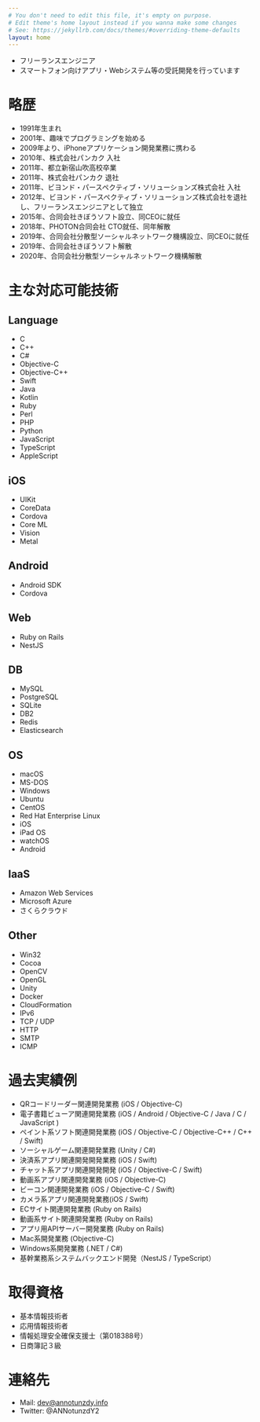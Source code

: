 ```yaml
---
# You don't need to edit this file, it's empty on purpose.
# Edit theme's home layout instead if you wanna make some changes
# See: https://jekyllrb.com/docs/themes/#overriding-theme-defaults
layout: home
---
```

- フリーランスエンジニア
- スマートフォン向けアプリ・Webシステム等の受託開発を行っています

# 略歴
- 1991年生まれ
- 2001年、趣味でプログラミングを始める
- 2009年より、iPhoneアプリケーション開発業務に携わる
- 2010年、株式会社パンカク 入社
- 2011年、都立新宿山吹高校卒業
- 2011年、株式会社パンカク 退社
- 2011年、ビヨンド・パースペクティブ・ソリューションズ株式会社 入社
- 2012年、ビヨンド・パースペクティブ・ソリューションズ株式会社を退社し、フリーランスエンジニアとして独立
- 2015年、合同会社きぼうソフト設立、同CEOに就任
- 2018年、PHOTON合同会社 CTO就任、同年解散
- 2019年、合同会社分散型ソーシャルネットワーク機構設立、同CEOに就任
- 2019年、合同会社きぼうソフト解散
- 2020年、合同会社分散型ソーシャルネットワーク機構解散

# 主な対応可能技術

## Language
- C
- C++
- C#
- Objective-C
- Objective-C++
- Swift
- Java
- Kotlin
- Ruby
- Perl
- PHP
- Python
- JavaScript
- TypeScript
- AppleScript

## iOS
- UIKit
- CoreData
- Cordova
- Core ML
- Vision
- Metal

## Android
- Android SDK
- Cordova

## Web
- Ruby on Rails
- NestJS

## DB
- MySQL
- PostgreSQL
- SQLite
- DB2
- Redis
- Elasticsearch

## OS
- macOS
- MS-DOS
- Windows
- Ubuntu
- CentOS
- Red Hat Enterprise Linux
- iOS
- iPad OS
- watchOS
- Android

## IaaS
- Amazon Web Services
- Microsoft Azure
- さくらクラウド

## Other
- Win32
- Cocoa
- OpenCV
- OpenGL
- Unity
- Docker
- CloudFormation
- IPv6
- TCP / UDP
- HTTP
- SMTP
- ICMP

# 過去実績例
- QRコードリーダー関連開発業務 (iOS / Objective-C)
- 電子書籍ビューア関連開発業務 (iOS / Android / Objective-C / Java / C / JavaScript )
- ペイント系ソフト関連開発業務 (iOS / Objective-C / Objective-C++ / C++ / Swift)
- ソーシャルゲーム関連開発業務 (Unity / C#)
- 決済系アプリ関連開発開発業務 (iOS / Swift)
- チャット系アプリ関連開発開発 (iOS / Objective-C / Swift)
- 動画系アプリ関連開発業務 (iOS / Objective-C)
- ビーコン関連開発業務 (iOS / Objective-C / Swift)
- カメラ系アプリ関連開発業務(iOS / Swift)
- ECサイト関連開発業務 (Ruby on Rails)
- 動画系サイト関連開発業務 (Ruby on Rails)
- アプリ用APIサーバー開発業務 (Ruby on Rails)
- Mac系開発業務 (Objective-C)
- Windows系開発業務 (.NET / C#)
- 基幹業務系システムバックエンド開発（NestJS / TypeScript）

# 取得資格
- 基本情報技術者
- 応用情報技術者
- 情報処理安全確保支援士（第018388号）
- 日商簿記３級

# 連絡先
- Mail: dev@annotunzdy.info
- Twitter: @ANNotunzdY2
